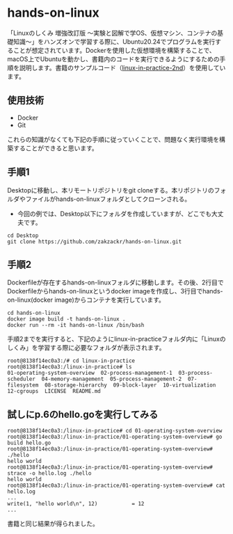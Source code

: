 # hands-on-linux
「Linuxのしくみ 増強改訂版 〜実験と図解で学OS、仮想マシン、コンテナの基礎知識〜」をハンズオンで学習する際に、Ubuntu20.24でプログラムを実行することが想定されています。Dockerを使用した仮想環境を構築することで、macOS上でUbuntuを動かし、書籍内のコードを実行できるようにするための手順を説明します。書籍のサンプルコード（[linux-in-practice-2nd](https://github.com/satoru-takeuchi/linux-in-practice-2nd.git)）を使用しています。

## 使用技術
- Docker
- Git

これらの知識がなくても下記の手順に従っていくことで、問題なく実行環境を構築することができると思います。

## 手順1
Desktopに移動し、本リモートリポジトリをgit cloneする。本リポジトリのフォルダやファイルがhands-on-linuxフォルダとしてクローンされる。
* 今回の例では、Desktop以下にフォルダを作成していますが、どこでも大丈夫です。
```
cd Desktop
git clone https://github.com/zakzackr/hands-on-linux.git
```

## 手順2
Dockerfileが存在するhands-on-linuxフォルダに移動します。その後、2行目でDockerfileからhands-on-linuxというdocker imageを作成し、3行目でhands-on-linux(docker image)からコンテナを実行しています。
```
cd hands-on-linux
docker image build -t hands-on-linux .
docker run --rm -it hands-on-linux /bin/bash
```

手順2までを実行すると、下記のようにlinux-in-practiceフォルダ内に「Linuxのしくみ」を学習する際に必要なフォルダが表示されます。
```
root@8138f14ec0a3:/# cd linux-in-practice 
root@8138f14ec0a3:/linux-in-practice# ls
01-operating-system-overview  02-process-management-1  03-process-scheduler  04-memory-management  05-process-management-2  07-filesystem  08-storage-hierarchy  09-block-layer  10-virtualization  12-cgroups  LICENSE  README.md
```
## 試しにp.6のhello.goを実行してみる
```
root@8138f14ec0a3:/linux-in-practice# cd 01-operating-system-overview
root@8138f14ec0a3:/linux-in-practice/01-operating-system-overview# go build hello.go
root@8138f14ec0a3:/linux-in-practice/01-operating-system-overview# ./hello
hello world
root@8138f14ec0a3:/linux-in-practice/01-operating-system-overview# strace -o hello.log ./hello
hello world
root@8138f14ec0a3:/linux-in-practice/01-operating-system-overview# cat hello.log
...
write(1, "hello world\n", 12)           = 12
...
```
書籍と同じ結果が得られました。
